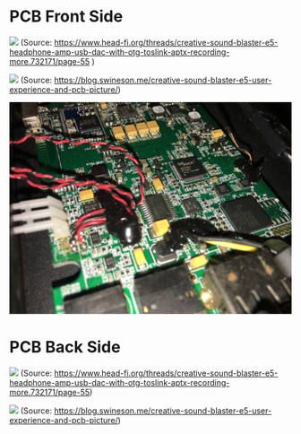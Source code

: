 # PCB Front Side

![](https://cdn.head-fi.org/a/7447934.jpg)
(Source: https://www.head-fi.org/threads/creative-sound-blaster-e5-headphone-amp-usb-dac-with-otg-toslink-aptx-recording-more.732171/page-55 )

![](assets/MGL9606.jpg)
(Source: https://blog.swineson.me/creative-sound-blaster-e5-user-experience-and-pcb-picture/)

![](assets/IMG_5910.jpg)

# PCB Back Side

![](https://cdn.head-fi.org/a/7447952.jpg)
(Source: https://www.head-fi.org/threads/creative-sound-blaster-e5-headphone-amp-usb-dac-with-otg-toslink-aptx-recording-more.732171/page-55)

![](assets/MGL9607.jpg)
(Source: https://blog.swineson.me/creative-sound-blaster-e5-user-experience-and-pcb-picture/)
